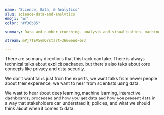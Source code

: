 ```yaml
---
name: "Science, Data, & Analytics"
slug: science-data-and-analytics
emoji: "📊"
color: "#f36b35"

summary: Data and number crunching, analysis and visualisation, machine learning, and how those things affect us human beings.

stream: mPj7TEV56mQ?start=366&end=693 

---
```


There are so many directions that this track can take. There is always technical talks about explicit packages, but there's also talks about core concepts like privacy and data security. 

We don't want talks just from the experts, we want talks from newer people about their experience, we want to hear from scientists using data. 

We want to hear about deep learning, machine learning, interactive dashboards; processes and how *you* get data and how you present data in a way that stakeholders can understand it; policies, and what we should think about when it comes to data. 


